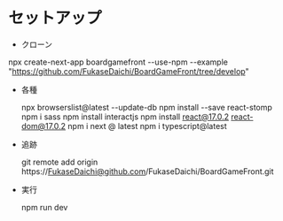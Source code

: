 # セットアップ

- クローン

npx create-next-app boardgamefront --use-npm --example "https://github.com/FukaseDaichi/BoardGameFront/tree/develop"

- 各種

  npx browserslist@latest --update-db
  npm install --save react-stomp
  npm i sass
  npm install interactjs
  npm install react@17.0.2 react-dom@17.0.2
  npm i next @ latest
  npm i typescript@latest

- 追跡

  git remote add origin https://FukaseDaichi@github.com/FukaseDaichi/BoardGameFront.git

- 実行

  npm run dev

